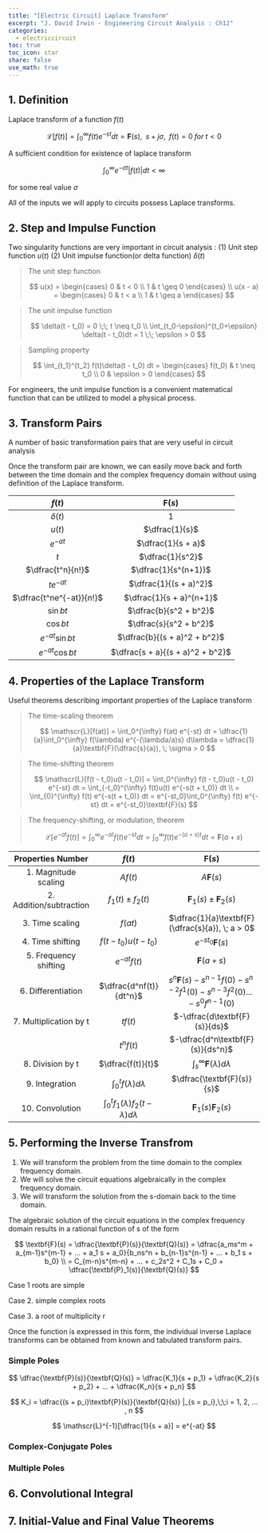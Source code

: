 ```yaml
---
title: "[Electric Circuit] Laplace Transform"
excerpt: "J. David Irwin - Engineering Circuit Analysis : Ch12"
categories:
  - electriccircuit
toc: true
toc_icon: star
share: false
use_math: true
---
```

## 1. Definition

Laplace transform of a function $f(t)$

$$
\mathscr{L}[f(t)] = \int_0^{\infty} f(t) e^{-st} dt
= \textbf{F}(s),
\;\; s + j\sigma,
\;\; f(t) = 0 \; for \; t < 0
$$

A sufficient condition for existence of laplace transform

$$
\int_0^{\infty} e^{-\sigma t} |f(t)|dt < \infty
$$

for some real value $\sigma$

All of the inputs we will apply to circuits possess Laplace transforms.

## 2. Step and Impulse Function

Two singularity functions are very important in circuit analysis : (1) Unit step function $u(t)$ (2) Unit impulse function(or delta function) $\delta (t)$

>The unit step function
>
>$$
u(x) =
\begin{cases}
    0 & t < 0 \\
    1 & t \geq 0
\end{cases}
\\
u(x - a) =
\begin{cases}
    0 & t < a \\
    1 & t \geq a
\end{cases}
$$

>The unit impulse function
>
>$$
\delta(t - t_0) = 0 \;\; t \neq t_0
\\
\int_{t_0-\epsilon}^{t_0+\epsilon} \delta(t - t_0)dt = 1 \;\; \epsilon > 0
$$

>Sampling property
>
>$$
\int_{t_1}^{t_2} f(t)\delta(t - t_0) dt =
\begin{cases}
    f(t_0) & t \neq t_0 \\
    0 & \epsilon > 0
\end{cases}
$$

For engineers, the unit impulse function is a convenient matematical function that can be utilized to model a physical process.

## 3. Transform Pairs

A number of basic transformation pairs that are very useful in circuit analysis

Once the transform pair are known, we can easily move back and forth between the time domain and the complex frequency domain without using definition of the Laplace transform.

|$f(t)$|$\textbf{F}(s)$|
|:---:|:---:|
|$\delta (t)$|$1$|
|$u(t)$|$\dfrac{1}{s}$|
|$e^{-at}$|$\dfrac{1}{s + a}$|
|$t$|$\dfrac{1}{s^2}$|
|$\dfrac{t^n}{n!}$|$\dfrac{1}{s^(n+1)}$|
|$te^{-at}$|$\dfrac{1}{(s + a)^2}$|
|$\dfrac{t^ne^{-at}}{n!}$|$\dfrac{1}{s + a}^{n+1}$|
|$\sin bt$|$\dfrac{b}{s^2 + b^2}$|
|$\cos bt$|$\dfrac{s}{s^2 + b^2}$|
|$e^{-at}\sin bt$|$\dfrac{b}{(s + a)^2 + b^2}$|
|$e^{-at}\cos bt$|$\dfrac{s + a}{(s + a)^2 + b^2}$|

## 4. Properties of the Laplace Transform

Useful theorems describing important properties of the Laplace transform

>The time-scaling theorem
>
>$$
\mathscr{L}[f(at)]
= \int_0^{\infty} f(at) e^{-st} dt
= \dfrac{1}{a}\int_0^{\infty} f(\lambda) e^{-(\lambda/a)s} d\lambda
= \dfrac{1}{a}\textbf{F}(\dfrac{s}{a}), \; \sigma > 0
$$

>The time-shifting theorem
>
>$$
\mathscr{L}[f(t - t_0)u(t - t_0)]
= \int_0^{\infty} f(t - t_0)u(t - t_0) e^{-st} dt
= \int_{-t_0}^{\infty} f(t)u(t) e^{-s(t + t_0)} dt \\
= \int_{0}^{\infty} f(t) e^{-s(t + t_0)} dt
= e^{-st_0}\int_0^{\infty} f(t) e^{-st} dt
= e^{-st_0}\textbf{F}(s)
$$

>The frequency-shifting, or modulation, theorem
>
>$$
\mathscr{L}[e^{-at}f(t)]
= \int_0^{\infty} e^{-at}f(t) e^{-st} dt
= \int_0^{\infty} f(t) e^{-(a + s)t} dt
= \textbf{F}(a + s)
$$

|Properties Number|$f(t)$|$\textbf{F}(s)$|
|:---:|:---:|:---:|
|1. Magnitude scaling|$Af(t)$|$A\textbf{F}(s)$|
|2. Addition/subtraction|$f_1(t) \pm f_2(t)$|$$\textbf{F}_1(s) \pm \textbf{F}_2(s)$$|
|3. Time scaling|$f(at)$|$\dfrac{1}{a}\textbf{F}(\dfrac{s}{a}), \; a > 0$|
|4. Time shifting|$f(t - t_0)u(t - t_0)$|$e^{-st_0}\textbf{F}(s)$|
|5. Frequency shifting|$e^{-at}f(t)$|$\textbf{F}(a + s)$|
|6. Differentiation|$\dfrac{d^nf(t)}{dt^n}$|$s^n\textbf{F}(s) - s^{n-1}f(0) - s^{n-2}f^1(0) - s^{n-3}f^2(0) ... - s^0f^{n-1}(0)$|
|7. Multiplication by t|$tf(t)$|$-\dfrac{d\textbf{F}(s)}{ds}$|
||$t^nf(t)$|$-\dfrac{d^n\textbf{F}(s)}{ds^n}$|
|8. Division by t|$\dfrac{f(t)}{t}$|$\int_s^{\infty}\textbf{F}(\lambda)d\lambda$|
|9. Integration|$\int_0^tf(\lambda)d\lambda$|$\dfrac{\textbf{F}(s)}{s}$|
|10. Convolution|$\int_0^t f_1(\lambda)f_2(t - \lambda) d\lambda$|$\textbf{F}_1(s)\textbf{F}_2(s)$|

## 5. Performing the Inverse Transfrom

1. We will transform the problem from the time domain to the complex frequency domain.
2. We will solve the circuit equations algebraically in the complex frequency domain.
3. We will transform the solution from the s-domain back to the time domain.

The algebraic solution of the circuit equations in the complex frequency domain results in a rational function of s of the form

$$
\textbf{F}(s) = \dfrac{\textbf{P}(s)}{\textbf{Q}(s)}
= \dfrac{a_ms^m + a_{m-1}s^{m-1} + ... + a_1 s + a_0}{b_ns^n + b_{n-1}s^{n-1} + ... + b_1 s + b_0} \\
= C_{m-n}s^{m-n} + ... + c_2s^2 + C_1s + C_0 + \dfrac{\textbf{P}_1(s)}{\textbf{Q}(s)}
$$

Case 1 roots are simple

Case 2. simple complex roots

Case 3. a root of multiplicity r

Once the function is expressed in this form, the individual inverse Laplace transforms can be obtained from known and tabulated transform pairs.

### Simple Poles

$$
\dfrac{\textbf{P}(s)}{\textbf{Q}(s)}
= \dfrac{K_1}{s + p_1} + \dfrac{K_2}{s + p_2} + ... + \dfrac{K_n}{s + p_n}
$$

$$
K_i = \dfrac{(s + p_i)\textbf{P}(s)}{\textbf{Q}(s)} |_{s = p_i},\;\;i = 1, 2, ... , n
$$

$$
\mathscr{L}^{-1}[\dfrac{1}{s + a}] = e^{-at}
$$

### Complex-Conjugate Poles

### Multiple Poles

## 6. Convolutional Integral

## 7. Initial-Value and Final Value Theorems
